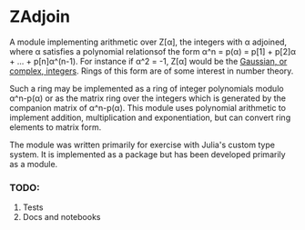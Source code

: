# ZAdjoin

A module implementing arithmetic over Z[α], the integers with α adjoined, where α satisfies a polynomial relationsof the form α^n = p(α) = p[1] + p[2]α + ... + p[n]α^(n-1). For instance if α^2 = -1, Z[α] would be the [Gaussian, or complex, integers](https://en.wikipedia.org/wiki/Gaussian_integer). Rings of this form are of some interest in number theory.

Such a ring may be implemented as a ring of integer polynomials modulo α^n-p(α) or as the matrix ring over the integers which is generated by the companion matrix of α^n-p(α). This module uses polynomial arithmetic to implement addition, multiplication and exponentiation, but can convert ring elements to matrix form.

The module was written primarily for exercise with Julia's custom type system. It is implemented as a package but has been developed primarily as a module.

### TODO:

1. Tests
2. Docs and notebooks

